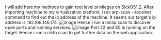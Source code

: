 I will add here my methods to gain root level privileges on SickOS1.2.
After importing machine to my virtualization platform, I run arp-scan --localnet command to find out the ip address of the machine.
It seems our target's ip address is 192.168.146.174.
![image](https://github.com/harunsvnc/SickOS1.2/assets/75423540/4feb2abc-6121-4505-b471-69eab86fd073)
Hence I run a nmap scan to discover open ports and running services.
![image](https://github.com/harunsvnc/SickOS1.2/assets/75423540/20678f86-2d61-4a4a-bcb9-053d1b54407e)
 Port 22 and 80 is running on the target. Hence i run a nikto scan to get further data on the web application.
